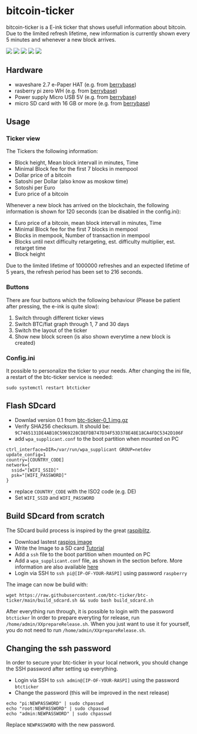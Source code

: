 # bitcoin-ticker
bitcoin-ticker is a E-ink ticker that shows usefull information about bitcoin. Due to the limited refresh lifetime, new information is currently shown every 5 minutes and whenever a new block arrives.

![](pictures/view1.jpg)
![](pictures/view2.jpg)
![](pictures/view3.jpg)
![](pictures/view4.jpg)
![](pictures/view5.jpg)

## Hardware

* waveshare 2.7 e-Paper HAT (e.g. from [berrybase](https://www.berrybase.de/sensoren-module/displays/epaper-displays/2.7-264-215-176-epaper-display-hat-f-252-r-raspberry-pi))
* rasberry pi zero WH (e.g. from [berrybase](https://www.berrybase.de/raspberry-pi/raspberry-pi-computer/boards/raspberry-pi-zero-wh))
* Power supply Micro USB 5V (e.g. from [berrybase](https://www.berrybase.de/raspberry-pi/raspberry-pi-computer/stromversorgung/netzteile-fuer-die-steckdose/micro-usb-netzteil/ladeadapter-5v/1a-flache-bauform-schwarz))
* micro SD card with 16 GB or more (e.g. from [berrybase](https://www.berrybase.de/raspberry-pi/raspberry-pi-computer/speicherkarten/sandisk-ultra-microsdhc-a1-98mb/s-class-10-speicherkarte-43-adapter-16gb))

## Usage
### Ticker view
The Tickers the following information:
* Block height, Mean block intervall in minutes, Time
* Minimal Block fee for the first 7 blocks in mempool
* Dollar price of a bitcoin
* Satoshi per Dollar (also know as moskow time)
* Sotoshi per Euro
* Euro price of a bitcoin

Whenever a new block has arrived on the blockchain, the following information is shown for 120 seconds (can be disabled in the config.ini):
* Euro price of a bitcoin, mean block intervall in minutes, Time
* Minimal Block fee for the first 7 blocks in mempool
* Blocks in mempook, Number of transaction in mempool
* Blocks until next difficulty retargeting, est. difficulty multiplier, est. retarget time
* Block height

Due to the limited lifetime of 1000000 refreshes and an expected lifetime of 5 years, the refresh period has been set to 216 seconds.
### Buttons
There are four buttons which the following behaviour (Please be patient after pressing, the e-ink is quite slow):
1. Switch through different ticker views
2. Switch BTC/fiat graph through 1, 7 and 30 days
3. Switch the layout of the ticker
4. Show new block screen (is also shown everytime a new block is created)

### Config.ini
It possible to personalize the ticker to your needs. After changing the ini file, a restart of the btc-ticker service is needed:
```
sudo systemctl restart btcticker
```

## Flash SDcard

* Downlad version 0.1 from [btc-ticker-0_1.img.gz](https://btc-ticker.com/btc-ticker-0_1.img.gz)
* Verify SHA256 checksum. It should be: `9C7465131DE4AB10C5969228CDEFDB747D34F53D378E48E18CA4FDC5342D106F`
* add `wpa_supplicant.conf` to the boot partition when mounted on PC
```
ctrl_interface=DIR=/var/run/wpa_supplicant GROUP=netdev
update_config=1
country=[COUNTRY_CODE]
network={
  ssid="[WIFI_SSID]"
  psk="[WIFI_PASSWORD]"
}
```
* replace `COUNTRY_CODE` with the ISO2 code (e.g. DE)
* Set `WIFI_SSID` and `WIFI_PASSWORD`

## Build SDcard from scratch

The SDcard build process is inspired by the great [raspiblitz](https://github.com/rootzoll/raspiblitz).

* Download lastest [raspios image](https://downloads.raspberrypi.org/raspios_armhf/images/)
* Write the Image to a SD card [Tutorial](https://www.raspberrypi.org/documentation/installation/installing-images/README.md)
* Add a `ssh` file to the boot partition when mounted on PC
* Add a `wpa_supplicant.conf` file, as shown in the section before. More information are also available [here](https://www.raspberrypi.org/documentation/configuration/wireless/headless.md)
* Login via SSH to `ssh pi@[IP-OF-YOUR-RASPI]` using password `raspberry`


The image can now be build with:
```
wget https://raw.githubusercontent.com/btc-ticker/btc-ticker/main/build_sdcard.sh && sudo bash build_sdcard.sh
```

After everything run through, it is possible to login with the password `btcticker`
In order to prepare everyting for release, run `/home/admin/XXprepareRelease.sh`. When you just want to use it for yourself, you do not need to run `/home/admin/XXprepareRelease.sh`.

## Changing the ssh password
In order to secure your btc-ticker in your local network, you should change the SSH password after setting up everything.
* Login via SSH to `ssh admin@[IP-OF-YOUR-RASPI]` using the password `btcticker`
* Change the password (this will be improved in the next release)
```
echo "pi:NEWPASSWORD" | sudo chpasswd
echo "root:NEWPASSWORD" | sudo chpasswd
echo "admin:NEWPASSWORD" | sudo chpasswd
```
Replace `NEWPASSWORD` with the new password.
